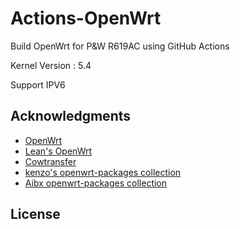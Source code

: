 # Actions-OpenWrt
Build OpenWrt for P&W R619AC using GitHub Actions

Kernel Version : 5.4

Support IPV6


## Acknowledgments

- [OpenWrt](https://github.com/openwrt/openwrt)
- [Lean's OpenWrt](https://github.com/coolsnowwolf/lede)
- [Cowtransfer](https://cowtransfer.com)
- [kenzo's openwrt-packages collection](https://github.com/kenzok8/openwrt-packages)
- [Aibx openwrt-packages collection](https://github.com/Aibx/OpenWRT-R619AC)
## License


